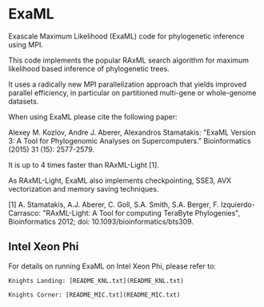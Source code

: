 ExaML
=====

Exascale Maximum Likelihood (ExaML) code for phylogenetic inference using MPI.

This code implements the popular RAxML search algorithm for maximum likelihood based inference 
of phylogenetic trees.

It uses a radically new MPI parallelization approach that yields improved parallel efficiency, 
in particular on partitioned multi-gene or whole-genome datasets.

When using ExaML please cite the following paper: 

Alexey M. Kozlov, Andre J. Aberer, Alexandros Stamatakis: "ExaML Version 3: A Tool for Phylogenomic Analyses on Supercomputers." Bioinformatics (2015) 31 (15): 2577-2579.

It is up to 4 times faster than RAxML-Light [1].

As RAxML-Light, ExaML also implements checkpointing, SSE3, AVX vectorization and 
memory saving techniques.

[1] A. Stamatakis,  A.J. Aberer, C. Goll, S.A. Smith, S.A. Berger, F. Izquierdo-Carrasco: 
    "RAxML-Light: A Tool for computing TeraByte Phylogenies", 
    Bioinformatics 2012; doi: 10.1093/bioinformatics/bts309.


Intel Xeon Phi
--------------

For details on running ExaML on Intel Xeon Phi, please refer to:

    Knights Landing: [README_KNL.txt](README_KNL.txt)

    Knights Corner: [README_MIC.txt](README_MIC.txt)


